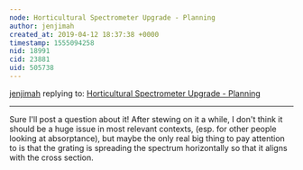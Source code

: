```yaml
---
node: Horticultural Spectrometer Upgrade - Planning
author: jenjimah
created_at: 2019-04-12 18:37:38 +0000
timestamp: 1555094258
nid: 18991
cid: 23881
uid: 505738
---
```




[jenjimah](../profile/jenjimah) replying to: [Horticultural Spectrometer Upgrade - Planning](../notes/jenjimah/04-07-2019/horticultural-spectroscope-upgrade-planning)

----
Sure I'll post a question about it! After stewing on it a while, I don't think it should be a huge issue in most relevant contexts, (esp. for other people looking at absorptance), but maybe the only real big thing to pay attention to is that the grating is spreading the spectrum horizontally so that it aligns with the cross section.